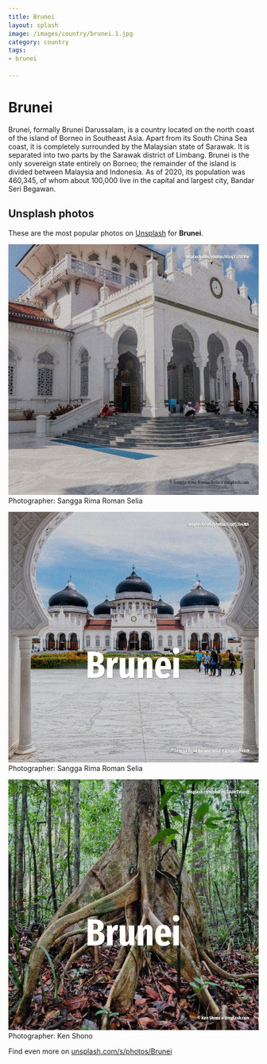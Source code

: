 ```yaml
---
title: Brunei
layout: splash
image: /images/country/brunei.1.jpg
category: country
tags:
- brunei

---
```

# Brunei

Brunei, formally Brunei Darussalam, is a country located on the north coast of the island of Borneo 
in Southeast Asia.
Apart from its South China Sea coast, it is completely surrounded by the Malaysian state of Sarawak.
It is separated into two parts by the Sarawak district of Limbang.
Brunei is the only sovereign state entirely on Borneo; the remainder of the island is divided 
between Malaysia and Indonesia.
As of 2020, its population was 460,345, of whom about 100,000 live in the capital and largest city, 
Bandar Seri Begawan.

 
## Unsplash photos
These are the most popular photos on [Unsplash](https://unsplash.com) for **Brunei**.
 
![Brunei](/images/country/brunei.1.jpg)
Photographer:  Sangga Rima Roman Selia
 
![Brunei](/images/country/brunei.2.jpg)
Photographer:  Sangga Rima Roman Selia
 
![Brunei](/images/country/brunei.3.jpg)
Photographer:  Ken Shono
 
Find even more on [unsplash.com/s/photos/Brunei](https://unsplash.com/s/photos/Brunei)
 
